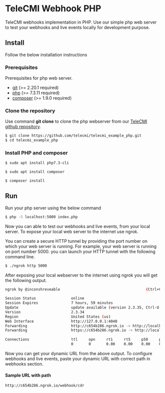# TeleCMI Webhook PHP

TeleCMI webhooks implementation in PHP. Use our simple php web server to test your webhooks and live events locally for development purpose.

## Install

Follow the below installation instructions

### Prerequisites

Prerequisites for php web server.

- <a href="https://git-scm.com/" target="_blank">git</a> (>= 2.20.1 required)
- <a href="https://www.php.net/manual/en/features.commandline.php" target="_blank">php</a> (>= 7.3.11 required)
- <a href="https://getcomposer.org/" target="_blank">composer</a> (>= 1.9.0 required)


### Clone the repository

Use command __git clone__ to clone the php webserver from our <a href="https://github.com/telecmi/telecmi_example_php" target="_blank">TeleCMI github repository</a>.

```bash
$ git clone https://github.com/telecmi/telecmi_example_php.git
$ cd telecmi_example_php
```
### Install PHP and composer

```bash
$ sudo apt install php7.3-cli
```
```bash
$ sudo apt install composer
```
```bash
$ composer install
```


## Run

Run your php server using the below command

```bash
$ php -S localhost:5000 index.php
```
Now you can able to test our webhooks and live events, from your local server. To expose your local web server to the internet use ngrok. 

You can create a secure HTTP tunnel by providing the port number on which your web server is running. For example, your web server is running on port number 5000. you can launch your HTTP tunnel with the following command line.

```bash
$ ./ngrok http 5000
```

After exposing your local webserver to the internet using ngrok you will get the following output.

```bash
ngrok by @inconshreveable                                       (Ctrl+C to quit)
                                                                                
Session Status                online                                            
Session Expires               7 hours, 59 minutes                               
Update                        update available (version 2.3.35, Ctrl-U to update
Version                       2.3.34                                            
Region                        United States (us)                                
Web Interface                 http://127.0.0.1:4040                             
Forwarding                    http://c654b286.ngrok.io -> http://localhost:5000 
Forwarding                    https://c654b286.ngrok.io -> http://localhost:5000
                                                                                
Connections                   ttl     opn     rt1     rt5     p50     p90       
                              0       0       0.00    0.00    0.00    0.00  
```
Now you can get your dynamic URL from the above output. To configure webhooks and live events, paste your dynamic URL with correct path in webhooks section.

#### Sample URL with path
```
http://c654b286.ngrok.io/webhook/cdr
```
